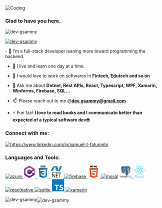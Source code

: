 <img align="center" margin="10" alt="Coding" width="400" src="https://cdn.dribbble.com/users/1162077/screenshots/3848914/programmer.gif">
<h3 align="left">Glad to have you here.</h3>
<p align="left"> <img src="https://komarev.com/ghpvc/?username=dev-gsammy&label=Profile%20views&color=0e75b6&style=flat" alt="dev-gsammy" /> </p>
<p align="left"> <a href="https://github.com/ryo-ma/github-profile-trophy"><img src="https://github-profile-trophy.vercel.app/?username=dev-gsammy" alt="dev-gsammy" /></a> </p>
- 🔭 I'm a full-stack developer leaning more toward programming the backend.

- 🌱 I live and learn one day at a time.

- 👯 I would love to work on softwares in **Fintech, Edutech and so on**

- 💬 Ask me about **Dotnet, Rest APIs, React, Typescript, WPF, Xamarin, Winforms, Firebase, SQL...**

- 📫 Please reach out to me @**dev.gsammy@gmail.com**

- ⚡ Fun fact **I love to read books and I communicate better than expected of a typical software dev🤓**

<h3 align="left">Connect with me:</h3>
<p align="left">
<a href="https://linkedin.com/in/https://www.linkedin.com/in/samuel-t-fatunmbi" target="blank"><img align="center" src="https://raw.githubusercontent.com/rahuldkjain/github-profile-readme-generator/master/src/images/icons/Social/linked-in-alt.svg" alt="https://www.linkedin.com/in/samuel-t-fatunmbi" height="30" width="40" /></a>
</p>

<h3 align="left">Languages and Tools:</h3>
<p align="left">  <a href="https://azure.microsoft.com/en-in/" target="_blank" rel="noreferrer"> <img src="https://www.vectorlogo.zone/logos/microsoft_azure/microsoft_azure-icon.svg" alt="azure" width="40" height="40"/> </a> <a href="https://www.w3schools.com/cs/" target="_blank" rel="noreferrer"> <img src="https://raw.githubusercontent.com/devicons/devicon/master/icons/csharp/csharp-original.svg" alt="csharp" width="40" height="40"/> </a> <a href="https://www.w3schools.com/css/" target="_blank" rel="noreferrer"> <img src="https://raw.githubusercontent.com/devicons/devicon/master/icons/css3/css3-original-wordmark.svg" alt="css3" width="40" height="40"/> </a> <a href="https://dotnet.microsoft.com/" target="_blank" rel="noreferrer"> <img src="https://raw.githubusercontent.com/devicons/devicon/master/icons/dot-net/dot-net-original-wordmark.svg" alt="dotnet" width="40" height="40"/> </a> <a href="https://firebase.google.com/" target="_blank" rel="noreferrer"> <img src="https://www.vectorlogo.zone/logos/firebase/firebase-icon.svg" alt="firebase" width="40" height="40"/> </a> <a href="https://www.w3.org/html/" target="_blank" rel="noreferrer"> <img src="https://raw.githubusercontent.com/devicons/devicon/master/icons/html5/html5-original-wordmark.svg" alt="html5" width="40" height="40"/> </a> <a href="https://www.microsoft.com/en-us/sql-server" target="_blank" rel="noreferrer"> <img src="https://www.svgrepo.com/show/303229/microsoft-sql-server-logo.svg" alt="mssql" width="40" height="40"/></a> <a href="https://www.postgresql.org" target="_blank" rel="noreferrer"> <img src="https://raw.githubusercontent.com/devicons/devicon/master/icons/postgresql/postgresql-original-wordmark.svg" alt="postgresql" width="40" height="40"/> </a>  <a href="https://reactjs.org/" target="_blank" rel="noreferrer"> <img src="https://raw.githubusercontent.com/devicons/devicon/master/icons/react/react-original-wordmark.svg" alt="react" width="40" height="40"/> </a> <a href="https://reactnative.dev/" target="_blank" rel="noreferrer"> <img src="https://reactnative.dev/img/header_logo.svg" alt="reactnative" width="40" height="40"/> </a> <a href="https://www.sqlite.org/" target="_blank" rel="noreferrer"> <img src="https://www.vectorlogo.zone/logos/sqlite/sqlite-icon.svg" alt="sqlite" width="40" height="40"/> </a> <a href="https://www.typescriptlang.org/" target="_blank" rel="noreferrer"> <img src="https://raw.githubusercontent.com/devicons/devicon/master/icons/typescript/typescript-original.svg" alt="typescript" width="40" height="40"/> </a> <a href="https://dotnet.microsoft.com/apps/xamarin" target="_blank" rel="noreferrer"> <img src="https://raw.githubusercontent.com/detain/svg-logos/780f25886640cef088af994181646db2f6b1a3f8/svg/xamarin.svg" alt="xamarin" width="40" height="40"/> </a> </p>

<p><img align="left" src="https://github-readme-stats.vercel.app/api/top-langs?username=dev-gsammy&show_icons=true&locale=en&layout=compact" alt="dev-gsammy" /></p>

<p><img align="center" src="https://github-readme-streak-stats.herokuapp.com/?user=dev-gsammy&" alt="dev-gsammy" /></p>

